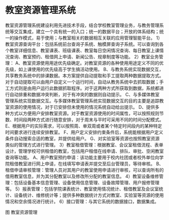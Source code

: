 # 教室资源管理系统

教室资源管理系统建设利用先进技术手段，结合学校教室管理业务，与教务管理系统等交互集成，建立一个具有统一的入口；统一的数据平台；开放的体系结构；统一的操作模式，易于使用；与教室相关的数据相互关联的应用管理智能平台。
1）教室资源查询平台：包括系统前台查询子系统、触模屏查询子系统。可以查询到各个教室详细信息、教室课表、班级课表、教室每日空闲情况查询、每日教室上课情况查询、教室预约、租借网上申请、新闻公告、规章制度等功能。
2）教室业务管理：
A、教室资源使用用途优先级确定。对教室资源的各种使用用途定义不同的优先级，如上课使用的优先级高于学生搞活动使用。
B、与教务系统实现数据交互，共享教务系统中的排课数据。本方案提供自动提取和手工提取两种数据提取方式。对于自动提取可以由用户自定义一个运行时间，自动从教务系统中去抓取数据；手工方式则是由用户运行此数据抓取程序。对于这两种方式所获取到数据，系统都进行自动排重和数据冲突判断，对于有冲突的数据则自动提示。
C、与多媒体教室管理系统实现数据交互。与多媒体教室管理系统实现数据交互的目的主要是追踪教室资源的使用情况，对于已安排但未使用的情况系统自动给出提示。
D、提供多种方式以方便用户安排教室资源。对于教室资源使用的时间属性，可以按照规则节数、时间段两种方式进行随意安排，对于周末与平时可采用不同的时间分配模式。
E、根据用户的实际需求，可以按照周、单双周或者某个特定时间段内的某种特定时间要求进行连续安排教室。
F、用户定义安排约束条件后，系统能根据用户定义条件自动搜索合适的教室，并提供给用户。
G、对实验室等资源也按照教室资源类似的管理方式进行管理。
3）教室租借管理：根据教室、会议室租借流程、表单设计，管理学校可供租借的教室，包括用户租借在线申请、排队、审批、空闲教室查询等功能。
A、用户教室预约申请：该功能主要用于校内社团或者校外单位向学院租借教室进行网上申请，在线填写申请表并提交至后台管理员，等待审核。
B、租借申请审核管理：管理人员对其用户的教室使用申请进行审核，可以查询所有的借用教室信息，并为其分配教室以及修改所分配的教室信息。
4）教室设备维修管理：包括设备基本信息管理、设备使用信息管理、设备故障管理、用户报修管理等。
5）报表管理：包括学院课表统计、教室使用情况统计、租借教室及会议室统计、设备统计、维修统计等；提供多种数据统计方式对教室、实验室等资源的使用情况和空余情况进行统计。
6）接口管理：与其它系统的数据接口，数据集成。

图 教室资源管理
